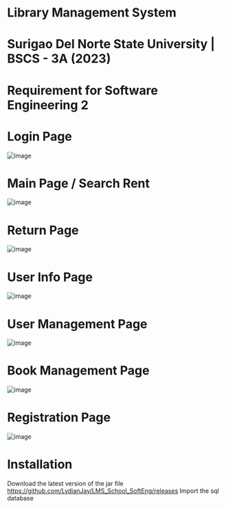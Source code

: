 # Library Management System
# Surigao Del Norte State University | BSCS - 3A (2023)
# Requirement for Software Engineering 2


# Login Page
![image](https://user-images.githubusercontent.com/63202126/226173098-feca7253-caef-40b1-b2ae-fd357cf57d42.png)
# Main Page / Search Rent

![image](https://user-images.githubusercontent.com/63202126/226173148-f52e62ee-ee04-434f-90ae-19dc16d4c923.png)
# Return Page
![image](https://user-images.githubusercontent.com/63202126/226173167-6ed25936-1369-470d-8644-8ebd57d72f7e.png)
# User Info Page
![image](https://user-images.githubusercontent.com/63202126/226173176-4bf5fed3-4925-4032-98a6-e793f248a2ad.png)
# User Management Page
![image](https://user-images.githubusercontent.com/63202126/226173196-891346ae-330a-4f79-b372-c3502e18ab57.png)
# Book Management Page
![image](https://user-images.githubusercontent.com/63202126/226173211-006bbf47-809f-40d8-bdf0-455e262470a8.png)
# Registration Page
![image](https://user-images.githubusercontent.com/63202126/226173221-8dd895e6-b6d2-4c30-a450-e7b4b85abd85.png)

# Installation
Download the latest version of the jar file
https://github.com/LydianJay/LMS_School_SoftEng/releases
Import the sql database


